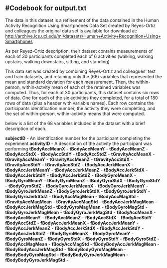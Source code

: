 #Codebook for output.txt
-------------------------------------------------------------------------------

The data in this dataset is a refinement of the data contained in the Human Activity Recognition Using Smartphones Data Set created by Reyes-Ortiz and colleagues
the original data set is available for download at: http://archive.ics.uci.edu/ml/datasets/Human+Activity+Recognition+Using+Smartphones

As per Reyez-Ortiz description, their dataset contains measurements of each of 30 participants completed each of 6 activities (walking, walking upstairs, walking downstairs, sitting, and standing)

This data set was created by combining Reyes-Ortiz and colleagues' test and train datasets, and retaining only the (66) variables that represented the mean and standard deviation for each measurement. Then, the within-person, within-actvity mean of each of the retained variables was computed. Thus, for each of 30 participants, this dataset contains six rows of data. One for each of the six activities they completed, for a total of 180 rows of data (plus a header with variable names). Each row contains the participants identification number, the activity they were completing, and the set of within-person, within-activity means that were computed.

below is a list of the 68 variables included in the dataset with a brief description of each.

**subjectID** - An identification number for the participant completing the experiment
**activityID** - A description of the activity the participant was performing
**tBodyAccMeanX** -
**tBodyAccMeanY** -
**tBodyAccMeanZ** -
**tBodyAccStdX** -
**tBodyAccStdY** -
**tBodyAccStdZ** -
**tGravityAccMeanX** -
**tGravityAccMeanY** -
**tGravityAccMeanZ** -
**tGravityAccStdX** -
**tGravityAccStdY** -
**tGravityAccStdZ** -
**tBodyAccJerkMeanX** -
**tBodyAccJerkMeanY** -
**tBodyAccJerkMeanZ** -
**tBodyAccJerkStdX** -
**tBodyAccJerkStdY** -
**tBodyAccJerkStdZ** -
**tBodyGyroMeanX** -
**tBodyGyroMeanY** -
**tBodyGyroMeanZ** -
**tBodyGyroStdX** -
**tBodyGyroStdY** -
**tBodyGyroStdZ** -
**tBodyGyroJerkMeanX** -
**tBodyGyroJerkMeanY** -
**tBodyGyroJerkMeanZ** -
**tBodyGyroJerkStdX** -
**tBodyGyroJerkStdY** -
**tBodyGyroJerkStdZ** -
**tBodyAccMagMean** -
**tBodyAccMagStd** -
**tGravityAccMagMean** -
**tGravityAccMagStd** -
**tBodyAccJerkMagMean** -
**tBodyAccJerkMagStd** -
**tBodyGyroMagMean** -
**tBodyGyroMagStd** -
**tBodyGyroJerkMagMean** -
**tBodyGyroJerkMagStd** -
**fBodyAccMeanX** -
**fBodyAccMeanY** -
**fBodyAccMeanZ** -
**fBodyAccStdX** -
**fBodyAccStdY** -
**fBodyAccStdZ** -
**fBodyAccJerkMeanX** -
**fBodyAccJerkMeanY** -
**fBodyAccJerkMeanZ** -
**fBodyAccJerkStdX** -
**fBodyAccJerkStdY** -
**fBodyAccJerkStdZ** -
**fBodyGyroMeanX** -
**fBodyGyroMeanY** -
**fBodyGyroMeanZ** -
**fBodyGyroStdX** -
**fBodyGyroStdY** -
**fBodyGyroStdZ** -
**fBodyAccMagMean** -
**fBodyAccMagStd** -
**fBodyBodyAccJerkMagMean** -
**fBodyBodyAccJerkMagStd** -
**fBodyBodyGyroMagMean** -
**fBodyBodyGyroMagStd** -
**fBodyBodyGyroJerkMagMean** -
**fBodyBodyGyroJerkMagStd** -
